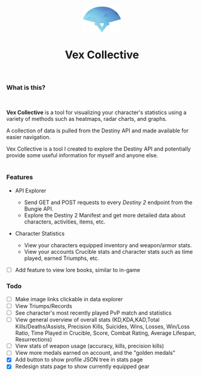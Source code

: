 <div align="center">
  <br>
  <img src="public/logo.png" width="100">
  <h1>Vex Collective</h1>
  <br>
</div>

### What is this?

<br>

**Vex Collective** is a tool for visualizing your character's statistics using a variety of methods such as heatmaps, radar charts, and graphs.

A collection of data is pulled from the Destiny API and made available for easier navigation.

Vex Collective is a tool I created to explore the Destiny API and potentially provide some useful information for myself and anyone else.

<h1></h1>

### Features

- API Explorer
  - Send GET and POST requests to every _Destiny 2_ endpoint from the Bungie API.
  - Explore the Destiny 2 Manifest and get more detailed data about characters, activities, items, etc.
- Character Statistics

  - View your characters equipped inventory and weapon/armor stats.
  - View your accounts Crucible stats and character stats such as time played, earned Triumphs, etc.

- [ ] Add feature to view lore books, similar to in-game

### Todo

- [ ] Make image links clickable in data explorer
- [ ] View Triumps/Records
- [ ] See character's most recently played PvP match and statistics
- [ ] View general overview of overall stats (KD,KDA,KAD,Total Kills/Deaths/Assists, Precision Kills, Suicides, Wins, Losses, Win/Loss Ratio, Time Played in Crucible, Score, Combat Rating, Average Lifespan, Resurrections)
- [ ] View stats of weapon usage (accuracy, kills, precision kills)
- [ ] View more medals earned on account, and the "golden medals"
- [x] Add button to show profile JSON tree in stats page
- [x] Redesign stats page to show currently equipped gear
